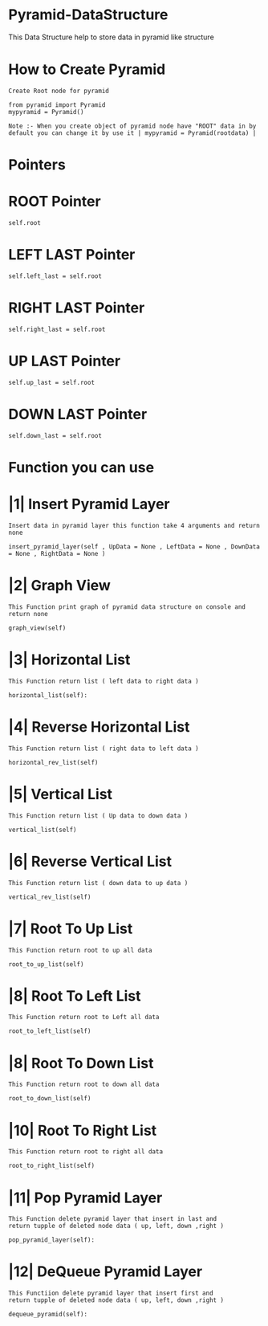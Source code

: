 # Pyramid-DataStructure
This  Data Structure help to store data in pyramid like structure                                                                                         

# How to Create Pyramid 
    Create Root node for pyramid 

    from pyramid import Pyramid
    mypyramid = Pyramid()

    Note :- When you create object of pyramid node have "ROOT" data in by default you can change it by use it | mypyramid = Pyramid(rootdata) | 

# Pointers

# ROOT Pointer
    self.root 

# LEFT LAST Pointer
    self.left_last = self.root

# RIGHT LAST Pointer
    self.right_last = self.root

# UP LAST Pointer
    self.up_last = self.root 

# DOWN LAST Pointer
    self.down_last = self.root

# Function you can use 

# |1| Insert Pyramid Layer
    Insert data in pyramid layer this function take 4 arguments and return none
    
    insert_pyramid_layer(self , UpData = None , LeftData = None , DownData = None , RightData = None )

# |2| Graph View 
    This Function print graph of pyramid data structure on console and return none
    
    graph_view(self)

# |3| Horizontal List 
    This Function return list ( left data to right data )

    horizontal_list(self):

# |4| Reverse Horizontal List
    This Function return list ( right data to left data )

    horizontal_rev_list(self)

# |5| Vertical List
    This Function return list ( Up data to down data )

    vertical_list(self)

# |6| Reverse Vertical List
    This Function return list ( down data to up data )

    vertical_rev_list(self)

# |7| Root To Up List 
    This Function return root to up all data
    
    root_to_up_list(self)

# |8| Root To Left List 
    This Function return root to Left all data
    
    root_to_left_list(self)

# |8| Root To Down List 
    This Function return root to down all data
    
    root_to_down_list(self)

# |10| Root To Right List 
    This Function return root to right all data
    
    root_to_right_list(self)

# |11| Pop Pyramid Layer
    This Function delete pyramid layer that insert in last and 
    return tupple of deleted node data ( up, left, down ,right )
    
    pop_pyramid_layer(self):

# |12| DeQueue Pyramid Layer
    This Functiion delete pyramid layer that insert first and
    return tupple of deleted node data ( up, left, down ,right )

    dequeue_pyramid(self):

